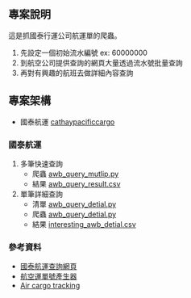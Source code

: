 ## 專案說明
這是抓國泰行運公司航運單的爬蟲。<br/>
1. 先設定一個初始流水編號 ex: 60000000
2. 到航空公司提供查詢的網頁大量透過流水號批量查詢
3. 再對有興趣的航班去做詳細內容查詢

## 專案架構
- 國泰航運 [cathaypacificcargo](cathaypacificcargo/)
### 國泰航運
1. 多筆快速查詢
   - 爬蟲 [awb_query_mutlip.py](cathaypacificcargo/awb_query_mutlip.py)
   - 結果 [awb_query_result.csv](cathaypacificcargo/data/awb_query_result.csv)
2. 單筆詳細查詢
   - 清單 [awb_query_detial.py](cathaypacificcargo/data/interesting_awb.txt)
   - 爬蟲 [awb_query_detial.py](cathaypacificcargo/awb_query_detial.py)
   - 結果 [interesting_awb_detial.csv](cathaypacificcargo/data/interesting_awb_detial.csv)

### 參考資料
- [國泰航運查詢網頁](https://www.cathaypacificcargo.com/en-us/manageyourshipment/trackyourshipment.aspx)
- [航空運單號產生器](https://www.iatacodefor.com/airway-bill-series-generator/)
- [Air cargo tracking](https://www.track-trace.com/aircargo)